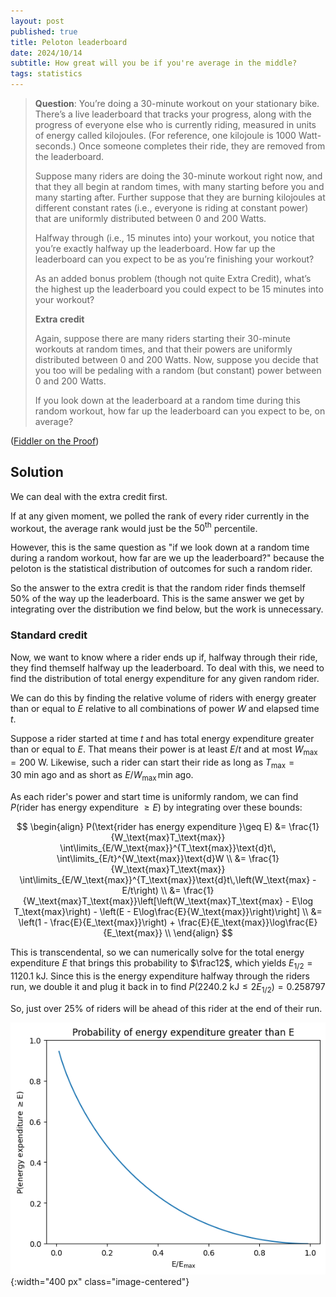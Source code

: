 ```yaml
---
layout: post
published: true
title: Peloton leaderboard
date: 2024/10/14
subtitle: How great will you be if you're average in the middle? 
tags: statistics 
---
```


>**Question**:
>You’re doing a $30$-minute workout on your stationary bike. There’s a live leaderboard that tracks your progress, along with the progress of everyone else who is currently riding, measured in units of energy called kilojoules. (For reference, one kilojoule is $1000$ Watt-seconds.) Once someone completes their ride, they are removed from the leaderboard.
>
>Suppose many riders are doing the 30-minute workout right now, and that they all begin at random times, with many starting before you and many starting after. Further suppose that they are burning kilojoules at different constant rates (i.e., everyone is riding at constant power) that are uniformly distributed between 0 and 200 Watts.
>
>Halfway through (i.e., $15$ minutes into) your workout, you notice that you’re exactly halfway up the leaderboard. How far up the leaderboard can you expect to be as you’re finishing your workout?
>
>As an added bonus problem (though not quite Extra Credit), what’s the highest up the leaderboard you could expect to be $15$ minutes into your workout?
>
>**Extra credit**
>
>Again, suppose there are many riders starting their $30$-minute workouts at random times, and that their powers are uniformly distributed between $0$ and $200$ Watts. Now, suppose you decide that you too will be pedaling with a random (but constant) power between $0$ and $200$ Watts.
>
>If you look down at the leaderboard at a random time during this random workout, how far up the leaderboard can you expect to be, on average?


<!--more-->

([Fiddler on the Proof](URL))

## Solution

We can deal with the extra credit first. 

If at any given moment, we polled the rank of every rider currently in the workout, the average rank would just be the $50^\text{th}$ percentile.

However, this is the same question as "if we look down at a random time during a random workout, how far are we up the leaderboard?" because the peloton is the statistical distribution of outcomes for such a random rider. 

So the answer to the extra credit is that the random rider finds themself $50\%$ of the way up the leaderboard. This is the same answer we get by integrating over the distribution we find below, but the work is unnecessary.

### Standard credit

Now, we want to know where a rider ends up if, halfway through their ride, they find themself halfway up the leaderboard. To deal with this, we need to find the distribution of total energy expenditure for any given random rider.

We can do this by finding the relative volume of riders with energy greater than or equal to $E$ relative to all combinations of power $W$ and elapsed time $t$.

Suppose a rider started at time $t$ and has total energy expenditure greater than or equal to $E.$ That means their power is at least $E/t$ and at most $W_\text{max} = 200\ \text{W}.$ Likewise, such a rider can start their ride as long as $T_\text{max} = 30\ \text{min}$ ago and as short as $E/W_\text{max}\,\text{min}$ ago.

As each rider's power and start time is uniformly random, we can find $P(\text{rider has energy expenditure }\geq E)$ by integrating over these bounds:

$$ 
  \begin{align}
    P(\text{rider has energy expenditure }\geq E) &= \frac{1}{W_\text{max}T_\text{max}} \int\limits_{E/W_\text{max}}^{T_\text{max}}\text{d}t\, \int\limits_{E/t}^{W_\text{max}}\text{d}W \\
    &= \frac{1}{W_\text{max}T_\text{max}} \int\limits_{E/W_\text{max}}^{T_\text{max}}\text{d}t\,\left(W_\text{max} - E/t\right) \\
    &= \frac{1}{W_\text{max}T_\text{max}}\left[\left(W_\text{max}T_\text{max} - E\log T_\text{max}\right) - \left(E - E\log\frac{E}{W_\text{max}}\right)\right] \\
    &= \left(1 - \frac{E}{E_\text{max}}\right) + \frac{E}{E_\text{max}}\log\frac{E}{E_\text{max}} \\
  \end{align}
$$

This is transcendental, so we can numerically solve for the total energy expenditure $E$ that brings this probability to $\frac12$, which yields $E_\text{1/2} = 1120.1\ \text{kJ}.$ Since this is the energy expenditure halfway through the riders run, we double it and plug it back in to find $P(2240.2\ \text{kJ} \leq 2 E_\text{1/2}) = 0.258797$

So, just over $25\%$ of riders will be ahead of this rider at the end of their run.

![](/img/2024-10-14-energy-expenditure-peloton.png){:width="400 px" class="image-centered"}

<br>

